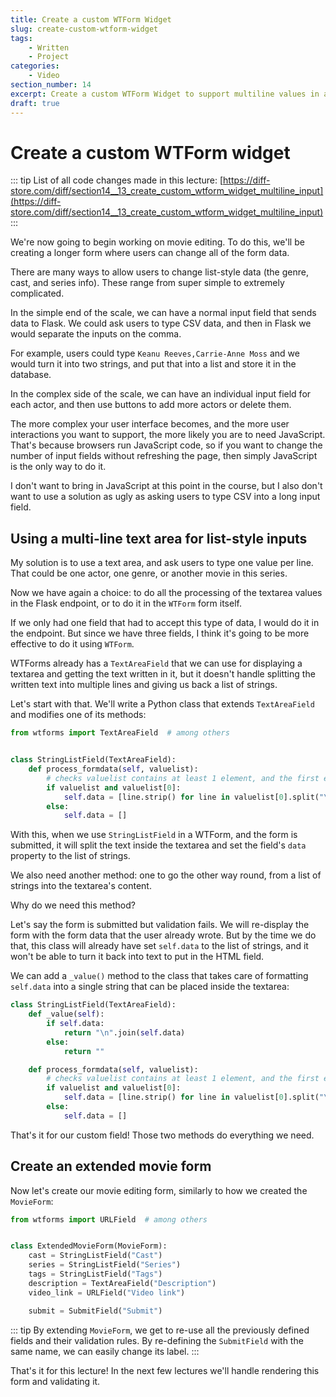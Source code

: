 ```yaml
---
title: Create a custom WTForm Widget
slug: create-custom-wtform-widget
tags:
    - Written
    - Project
categories:
    - Video
section_number: 14
excerpt: Create a custom WTForm Widget to support multiline values in a textarea.
draft: true
---
```



# Create a custom WTForm widget

::: tip
List of all code changes made in this lecture: [https://diff-store.com/diff/section14__13_create_custom_wtform_widget_multiline_input](https://diff-store.com/diff/section14__13_create_custom_wtform_widget_multiline_input)
:::

We're now going to begin working on movie editing. To do this, we'll be creating a longer form where users can change all of the form data.

There are many ways to allow users to change list-style data (the genre, cast, and series info). These range from super simple to extremely complicated.

In the simple end of the scale, we can have a normal input field that sends data to Flask. We could ask users to type CSV data, and then in Flask we would separate the inputs on the comma.

For example, users could type `Keanu Reeves,Carrie-Anne Moss` and we would turn it into two strings, and put that into a list and store it in the database.

In the complex side of the scale, we can have an individual input field for each actor, and then use buttons to add more actors or delete them.

The more complex your user interface becomes, and the more user interactions you want to support, the more likely you are to need JavaScript. That's because browsers run JavaScript code, so if you want to change the number of input fields without refreshing the page, then simply JavaScript is the only way to do it.

I don't want to bring in JavaScript at this point in the course, but I also don't want to use a solution as ugly as asking users to type CSV into a long input field.

## Using a multi-line text area for list-style inputs

My solution is to use a text area, and ask users to type one value per line. That could be one actor, one genre, or another movie in this series.

Now we have again a choice: to do all the processing of the textarea values in the Flask endpoint, or to do it in the `WTForm` form itself.

If we only had one field that had to accept this type of data, I would do it in the endpoint. But since we have three fields, I think it's going to be more effective to do it using `WTForm`.

WTForms already has a `TextAreaField` that we can use for displaying a textarea and getting the text written in it, but it doesn't handle splitting the written text into multiple lines and giving us back a list of strings.

Let's start with that. We'll write a Python class that extends `TextAreaField` and modifies one of its methods:

```py
from wtforms import TextAreaField  # among others


class StringListField(TextAreaField):
    def process_formdata(self, valuelist):
        # checks valuelist contains at least 1 element, and the first element isn't falsy (i.e. empty string)
        if valuelist and valuelist[0]:
            self.data = [line.strip() for line in valuelist[0].split("\n")]
        else:
            self.data = []
```

With this, when we use `StringListField` in a WTForm, and the form is submitted, it will split the text inside the textarea and set the field's `data` property to the list of strings.

We also need another method: one to go the other way round, from a list of strings into the textarea's content.

Why do we need this method?

Let's say the form is submitted but validation fails. We will re-display the form with the form data that the user already wrote. But by the time we do that, this class will already have set `self.data` to the list of strings, and it won't be able to turn it back into text to put in the HTML field.

We can add a `_value()` method to the class that takes care of formatting `self.data` into a single string that can be placed inside the textarea:

```py
class StringListField(TextAreaField):
    def _value(self):
        if self.data:
            return "\n".join(self.data)
        else:
            return ""

    def process_formdata(self, valuelist):
        # checks valuelist contains at least 1 element, and the first element isn't falsy (i.e. empty string)
        if valuelist and valuelist[0]:
            self.data = [line.strip() for line in valuelist[0].split("\n")]
        else:
            self.data = []
```

That's it for our custom field! Those two methods do everything we need.

## Create an extended movie form

Now let's create our movie editing form, similarly to how we created the `MovieForm`:

```py
from wtforms import URLField  # among others


class ExtendedMovieForm(MovieForm):
    cast = StringListField("Cast")
    series = StringListField("Series")
    tags = StringListField("Tags")
    description = TextAreaField("Description")
    video_link = URLField("Video link")

    submit = SubmitField("Submit")
```

::: tip
By extending `MovieForm`, we get to re-use all the previously defined fields and their validation rules. By re-defining the `SubmitField` with the same name, we can easily change its label.
:::

That's it for this lecture! In the next few lectures we'll handle rendering this form and validating it.
